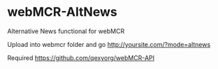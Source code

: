 webMCR-AltNews
==================

Alternative News functional for webMCR

Upload into webmcr folder and go http://yoursite.com/?mode=altnews

Required
https://github.com/qexyorg/webMCR-API